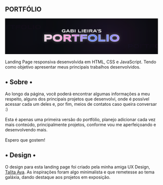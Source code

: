 ## PORTFÓLIO
<img src="./assets/github-capa.svg" alt="capa para o github"/>

Landing Page responsiva desenvolvida em HTML, CSS e JavaScript. Tendo como objetivo apresentar meus principais trabalhos desenvolvidos.

## • Sobre • 
Ao longo da página, você poderá encontrar algumas informações a meu respeito, alguns dos principais projetos que desenvolvi, onde é possível acessar cada um deles e, por fim, meios de contatos caso queira conversar :)
<br><br>
Esta é apenas uma primeira versão do portfólio, planejo adicionar cada vez mais conteúdo, principalmente projetos, conforme vou me aperfeiçoando e desenvolvendo mais. 
<br><br>
Espero que gostem!

## • Design •
O design para esta landing page foi criado pela minha amiga UX Design, [Talita Aya](https://github.com/talita-aya). As inspirações foram algo minimalista e que remetesse ao tema galáxia, dando destaque aos projetos em exposição.



